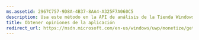```yaml
---
ms.assetid: 2967C757-9D8A-4B37-8AA4-A325F7A060C5
description: Usa este método en la API de análisis de la Tienda Windows para obtener los datos de revisión agregados de un intervalo de fechas y otros filtros opcionales.
title: Obtener opiniones de la aplicación
redirect_url: https://msdn.microsoft.com/en-us/windows/uwp/monetize/get-error-reporting-data
---
```



<!--HONumber=Mar16_HO1-->



